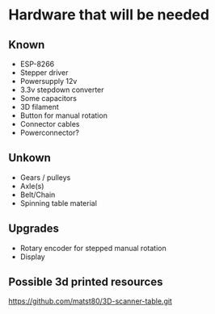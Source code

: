 # Hardware that will be needed

## Known
* ESP-8266
* Stepper driver
* Powersupply 12v
* 3.3v stepdown converter
* Some capacitors
* 3D filament
* Button for manual rotation
* Connector cables
* Powerconnector?

## Unkown
* Gears / pulleys
* Axle(s)
* Belt/Chain
* Spinning table material


## Upgrades
* Rotary encoder for stepped manual rotation
* Display

## Possible 3d printed resources
https://github.com/matst80/3D-scanner-table.git


